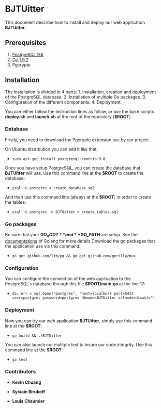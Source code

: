 # BJTUitter

This document describe how to install and deploy our web application **BJTUitter**.

## Prerequisites

1. [PostgreSQL 9.6](https://www.postgresql.org/download/ "PostgreSQL download")
2. [Go 1.9.2](https://www.golang.org/dl "Go download")
3. Pgcrypto

## Installation

The installation is divided in 4 parts:
	1. Installation, creation and deployment of the PostgreSQL database.
	2. Installation of multiple Go packages.
	3. Configuration of the different components.
	4. Deployment.

You can either follow the instruction lines as follow, or use the bash scripts **deploy.sh** and **launch.sh** at the root of the repository (**$ROOT**).

### Database

Firstly, you need to download the Pgcrypto extension use by our project.

On Ubuntu distribution you can add it like that:

* `sudo apt-get install postgresql-contrib-9.6`

Once you have setup PostgreSQL, you can create the database that **BJTUitter** will use. Use this command line at the **$ROOT** to create the database:

* `psql -U postgres < create_database.sql`

And then use this command line (always at the **$ROOT**) in order to create the tables:

* `psql -U postgres -d BJTUitter < create_tables.sql`

### Go packages

Be sure that your **$GO_ROOT** and **$GO_PATH** are setup. See the [documentations](https://golang.org/doc/install "Goland doc") of Golang for more details
Download the go packages that the application use via this command:

* `go get github.com/lib/pq && go get github.com/gorilla/mux`

### Configuration

You can configure the connection of the web application to the PostgreSQL's database through this file **$ROOT/main.go** at the line 17:

* `db, err = sql.Open("postgres", "host=localhost port=5432 user=postgres password=postgres dbname=BJTUitter sslmode=disable")`

### Deployment

Now you can try our web application **BJTUitter**, simply use this command line at the **$ROOT**:

* `go build && ./BJTUitter`

You can also launch our multiple test to insure our code integrity. Use this command line at the **$ROOT**:

* `go test`

### Contributors

* **Kevin Chuang**

* **Sylvain Birukoff**

* **Louis Chaumier**
